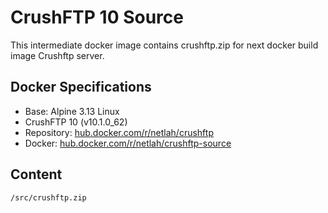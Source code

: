 # CrushFTP 10 Source

This intermediate docker image contains crushftp.zip for next docker build image Crushftp server.

## Docker Specifications

- Base: Alpine 3.13 Linux
- CrushFTP 10 (v10.1.0_62)
- Repository: [hub.docker.com/r/netlah/crushftp](hub.docker.com/r/netlah/crushftp)
- Docker: [hub.docker.com/r/netlah/crushftp-source](hub.docker.com/r/netlah/crushftp-source)

## Content

```
/src/crushftp.zip
```
